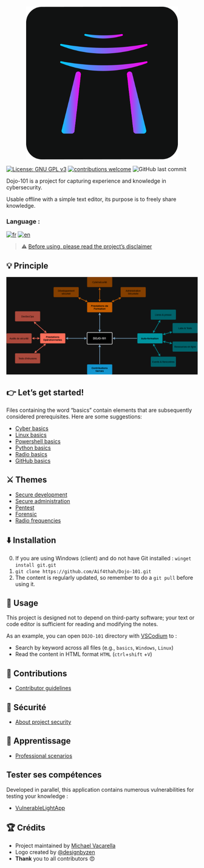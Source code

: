 
<p align="center">
    <img src="./dojo101Dark.png" alt="Dojo-101" style="width: 400px;" />
</p>

[![License: GNU GPL v3](https://img.shields.io/badge/License-GPLv3-blue.svg)](https://www.gnu.org/licenses/gpl-3.0)
[![contributions welcome](https://img.shields.io/badge/contributions-welcome-brightgreen.svg?style=flat)](https://github.com/Aif4thah/Dojo-101/pulls)
![GitHub last commit](https://img.shields.io/github/last-commit/Aif4thah/Dojo-101)

Dojo-101 is a project for capturing experience and knowledge in cybersecurity.

Usable offline with a simple text editor, its purpose is to freely share knowledge.

### Language :

[![fr](https://img.shields.io/badge/Français-🇫🇷-blue.svg)](./README-FR.md)
[![en](https://img.shields.io/badge/English-🇬🇧-red.svg)](./README.md)

> ⚠️ [Before using, please read the project’s disclaimer](./CODE_OF_CONDUCT.md)


## 💡 Principle

![Principe](./Capitalisation.drawio.png)


## 👉 Let’s get started!

Files containing the word “basics” contain elements that are subsequently considered prerequisites. Here are some suggestions:

* [Cyber basics](https://github.com/Aif4thah/Dojo-101/blob/main/Dojo-101-SecOps/Basics-fondamentaux.md)
* [Linux basics](https://github.com/Aif4thah/Dojo-101/blob/main/Dojo-101-SecOps/Linux-Basics.md)
* [Powershell basics](https://github.com/Aif4thah/Dojo-101/blob/main/Dojo-101-SecOps/Powershell-basics.md)
* [Python basics](https://github.com/Aif4thah/Dojo-101/blob/main/Dojo-101-DevSec/Python-basics.md)
* [Radio basics](https://github.com/Aif4thah/Dojo-101/blob/main/Dojo-101-RF/RF-basics.md)
* [GitHub basics](https://github.com/Aif4thah/Dojo-101/blob/main/Dojo-101-DevSec/Github-basics.md)


## ⚔️ Themes

* [Secure development](https://github.com/Aif4thah/Dojo-101/tree/main/Dojo-101-DevSec)
* [Secure administration](https://github.com/Aif4thah/Dojo-101/tree/main/Dojo-101-SecOps)
* [Pentest](https://github.com/Aif4thah/Dojo-101/tree/main/Dojo-101-Pentest)
* [Forensic](https://github.com/Aif4thah/Dojo-101/tree/main/Dojo-101-Forensic)
* [Radio frequencies](https://github.com/Aif4thah/Dojo-101/tree/main/Dojo-101-RF)


## ⬇️ Installation

0.  If you are using Windows (client) and do not have Git installed : `winget install git.git `
1. `git clone https://github.com/Aif4thah/Dojo-101.git` 
2. The content is regularly updated, so remember to do a `git pull` before using it.


## 📖 Usage

This project is designed not to depend on third-party software; your text or code editor is sufficient for reading and modifying the notes.

As an example, you can open `DOJO-101` directory with [VSCodium](https://github.com/VSCodium/vscodium) to :

* Search by keyword across all files (e.g., `basics`, `Windows`, `Linux`)
* Read the content in HTML format  `HTML` (`ctrl`+`shift` +`V`)


## 🤝 Contributions

* [Contributor guidelines](./CONTRIBUTING)

## 🚨 Sécurité

* [About project security](./SECURITY.md)

## 🌱 Apprentissage

* [Professional scenarios](https://github.com/Aif4thah/Dojo-101/tree/main/Dojo-101-Apprentissage)

## Tester ses compétences

Developed in parallel, this application contains numerous vulnerabilities for testing your knowledge :

* [VulnerableLightApp](https://github.com/Aif4thah/VulnerableLightApp)

## 🏆 Crédits

* Project maintained by [Michael Vacarella](https://github.com/Aif4thah)
* Logo created by [@designbyzen](https://www.designbyzen.fr/)
* **Thank** you to all contributors 😍
